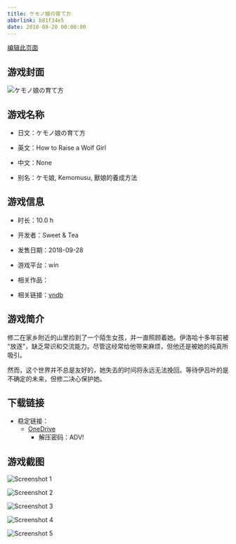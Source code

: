 ```yaml
---
title: ケモノ娘の育て方
abbrlink: b81f34e5
date: 2018-09-28 00:00:00
---
```

[编辑此页面](https://github.com/ACG-3/ADV3-source/blob/main/source/_posts/games/%E3%82%B1%E3%83%A2%E3%83%8E%E5%A8%98%E3%81%AE%E8%82%B2%E3%81%A6%E6%96%B9.md)

## 游戏封面

![ケモノ娘の育て方](https://pan.timero.xyz/onedrive/img_lib_001/%E3%82%B1%E3%83%A2%E3%83%8E%E5%A8%98%E3%81%AE%E8%82%B2%E3%81%A6%E6%96%B9_cover.avif)


## 游戏名称

- 日文：ケモノ娘の育て方
- 英文：How to Raise a Wolf Girl
- 中文：None

- 别名：ケモ娘, Kemomusu, 獸娘的養成方法


## 游戏信息

- 时长：10.0 h
- 开发者：Sweet & Tea
- 发售日期：2018-09-28
- 游戏平台：win
- 相关作品：

- 相关链接：[vndb](https://vndb.org/v23281)


## 游戏简介

修二在家乡附近的山里捡到了一个陌生女孩，并一直照顾着她。伊洛哈十多年前被 "放逐"，缺乏常识和交流能力。尽管这经常给他带来麻烦，但他还是被她的纯真所吸引。

然而，这个世界并不总是友好的，她失去的时间将永远无法挽回。等待伊吕叶的是不确定的未来，但修二决心保护她。




## 下载链接

- 稳定链接：
    - [OneDrive](https://pan.timero.xyz/onedrive/adv_lib_001/%E3%82%B1%E3%83%A2%E3%83%8E%E5%A8%98%E3%81%AE%E8%82%B2%E3%81%A6%E6%96%B9)
        - 解压密码：ADV!



## 游戏截图


![Screenshot 1](https://pan.timero.xyz/onedrive/img_lib_001/%E3%82%B1%E3%83%A2%E3%83%8E%E5%A8%98%E3%81%AE%E8%82%B2%E3%81%A6%E6%96%B9_Screenshot_1.avif)

![Screenshot 2](https://pan.timero.xyz/onedrive/img_lib_001/%E3%82%B1%E3%83%A2%E3%83%8E%E5%A8%98%E3%81%AE%E8%82%B2%E3%81%A6%E6%96%B9_Screenshot_2.avif)

![Screenshot 3](https://pan.timero.xyz/onedrive/img_lib_001/%E3%82%B1%E3%83%A2%E3%83%8E%E5%A8%98%E3%81%AE%E8%82%B2%E3%81%A6%E6%96%B9_Screenshot_3.avif)

![Screenshot 4](https://pan.timero.xyz/onedrive/img_lib_001/%E3%82%B1%E3%83%A2%E3%83%8E%E5%A8%98%E3%81%AE%E8%82%B2%E3%81%A6%E6%96%B9_Screenshot_4.avif)

![Screenshot 5](https://pan.timero.xyz/onedrive/img_lib_001/%E3%82%B1%E3%83%A2%E3%83%8E%E5%A8%98%E3%81%AE%E8%82%B2%E3%81%A6%E6%96%B9_Screenshot_5.avif)

